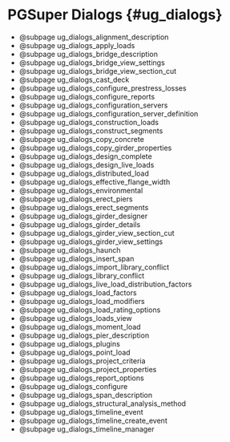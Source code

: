 PGSuper Dialogs {#ug_dialogs}
==============================================

* @subpage ug_dialogs_alignment_description
* @subpage ug_dialogs_apply_loads
* @subpage ug_dialogs_bridge_description
* @subpage ug_dialogs_bridge_view_settings
* @subpage ug_dialogs_bridge_view_section_cut
* @subpage ug_dialogs_cast_deck
* @subpage ug_dialogs_configure_prestress_losses
* @subpage ug_dialogs_configure_reports
* @subpage ug_dialogs_configuration_servers
* @subpage ug_dialogs_configuration_server_definition
* @subpage ug_dialogs_construction_loads
* @subpage ug_dialogs_construct_segments
* @subpage ug_dialogs_copy_concrete
* @subpage ug_dialogs_copy_girder_properties
* @subpage ug_dialogs_design_complete
* @subpage ug_dialogs_design_live_loads
* @subpage ug_dialogs_distributed_load
* @subpage ug_dialogs_effective_flange_width
* @subpage ug_dialogs_environmental
* @subpage ug_dialogs_erect_piers
* @subpage ug_dialogs_erect_segments
* @subpage ug_dialogs_girder_designer
* @subpage ug_dialogs_girder_details
* @subpage ug_dialogs_girder_view_section_cut
* @subpage ug_dialogs_girder_view_settings
* @subpage ug_dialogs_haunch
* @subpage ug_dialogs_insert_span
* @subpage ug_dialogs_import_library_conflict
* @subpage ug_dialogs_library_conflict
* @subpage ug_dialogs_live_load_distribution_factors
* @subpage ug_dialogs_load_factors
* @subpage ug_dialogs_load_modifiers
* @subpage ug_dialogs_load_rating_options
* @subpage ug_dialogs_loads_view
* @subpage ug_dialogs_moment_load
* @subpage ug_dialogs_pier_description
* @subpage ug_dialogs_plugins
* @subpage ug_dialogs_point_load
* @subpage ug_dialogs_project_criteria
* @subpage ug_dialogs_project_properties
* @subpage ug_dialogs_report_options
* @subpage ug_dialogs_configure
* @subpage ug_dialogs_span_description
* @subpage ug_dialogs_structural_analysis_method
* @subpage ug_dialogs_timeline_event
* @subpage ug_dialogs_timeline_create_event
* @subpage ug_dialogs_timeline_manager

